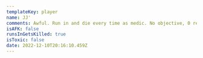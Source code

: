 ```yaml
---
templateKey: player
name: JJ'
comments: Awful. Run in and die every time as medic. No objective, 0 revives.
isAFK: false
runsInGetsKilled: true
isToxic: false
date: 2022-12-10T20:16:10.459Z
---
```

